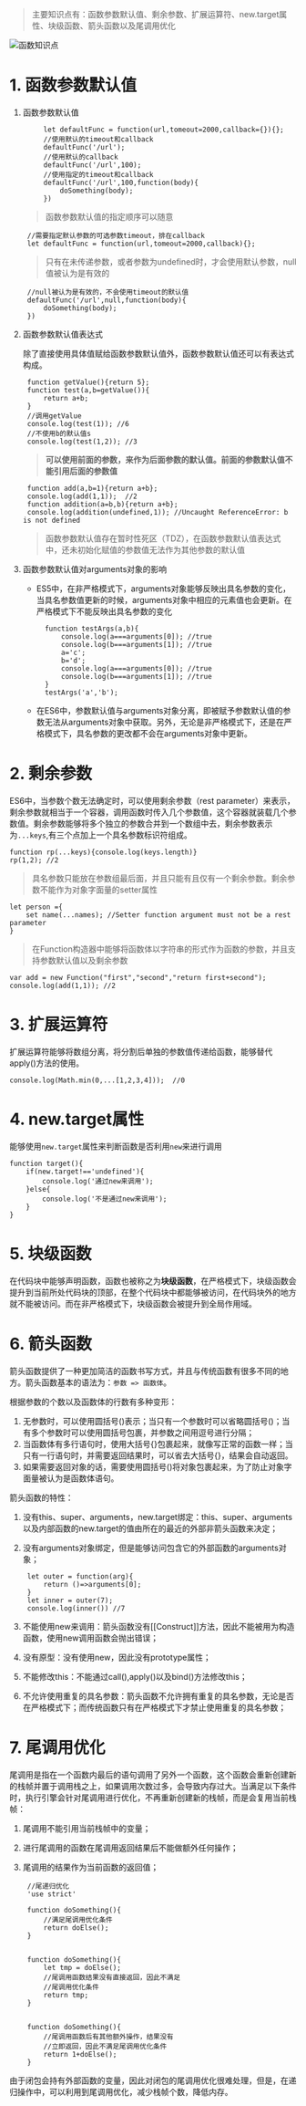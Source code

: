 
> 主要知识点有：函数参数默认值、剩余参数、扩展运算符、new.target属性、块级函数、箭头函数以及尾调用优化



![函数知识点](https://github.com/CL0610/ES6-learning/blob/master/3.函数/函数.png)




# 1. 函数参数默认值 #

1. 函数参数默认值

			let defaultFunc = function(url,tomeout=2000,callback={}){};
			//使用默认的timeout和callback
			defaultFunc('/url');
			//使用默认的callback
			defaultFunc('/url',100);
			//使用指定的timeout和callback
			defaultFunc('/url',100,function(body){
				doSomething(body);
			})
	
	
	> 函数参数默认值的指定顺序可以随意
		
		//需要指定默认参数的可选参数timeout，排在callback
		let defaultFunc = function(url,tomeout=2000,callback){};
	
	
	> 只有在未传递参数，或者参数为undefined时，才会使用默认参数，null值被认为是有效的
	
		//null被认为是有效的，不会使用timeout的默认值
		defaultFunc('/url',null,function(body){
			doSomething(body);
		})


2. 函数参数默认值表达式
	
	除了直接使用具体值赋给函数参数默认值外，函数参数默认值还可以有表达式构成。
	
		function getValue(){return 5};
		function test(a,b=getValue()){
			return a+b;
		}
		//调用getValue
		console.log(test(1)); //6
		//不使用b的默认值s
		console.log(test(1,2)); //3

	> **可以使用前面的参数，来作为后面参数的默认值。前面的参数默认值不能引用后面的参数值**

		function add(a,b=1){return a+b};  
		console.log(add(1,1));  //2
		function addition(a=b,b){return a+b};
		console.log(addition(undefined,1)); //Uncaught ReferenceError: b is not defined
	
	> 函数参数默认值存在暂时性死区（TDZ），在函数参数默认值表达式中，还未初始化赋值的参数值无法作为其他参数的默认值 


3. 函数参数默认值对arguments对象的影响

	
	- ES5中，在非严格模式下，arguments对象能够反映出具名参数的变化，当具名参数值更新的时候，arguments对象中相应的元素值也会更新。在严格模式下不能反映出具名参数的变化
	
			function testArgs(a,b){
				console.log(a===arguments[0]); //true
				console.log(b===arguments[1]); //true
				a='c';
				b='d';
				console.log(a===arguments[0]); //true
				console.log(b===arguments[1]); //true
			}
			testArgs('a','b');
	
	- 在ES6中，参数默认值与arguments对象分离，即被赋予参数默认值的参数无法从arguments对象中获取。另外，无论是非严格模式下，还是在严格模式下，具名参数的更改都不会在arguments对象中更新。  


# 2. 剩余参数 #

ES6中，当参数个数无法确定时，可以使用剩余参数（rest parameter）来表示，剩余参数就相当于一个容器，调用函数时传入几个参数值，这个容器就装载几个参数值。剩余参数能够将多个独立的参数合并到一个数组中去，剩余参数表示为`...keys`,有三个点加上一个具名参数标识符组成。

	function rp(...keys){console.log(keys.length)}
	rp(1,2); //2

> 具名参数只能放在参数组最后面，并且只能有且仅有一个剩余参数。剩余参数不能作为对象字面量的setter属性

	let person ={
		set name(...names); //Setter function argument must not be a rest parameter
	}



>  在Function构造器中能够将函数体以字符串的形式作为函数的参数，并且支持参数默认值以及剩余参数

	var add = new Function("first","second","return first+second");
	console.log(add(1,1)); //2

# 3. 扩展运算符 #

扩展运算符能够将数组分离，将分割后单独的参数值传递给函数，能够替代apply()方法的使用。

	console.log(Math.min(0,...[1,2,3,4]));  //0

# 4. new.target属性 #
能够使用`new.target`属性来判断函数是否利用`new`来进行调用


	function target(){
		if(new.target!=='undefined'){
			console.log('通过new来调用');
		}else{
			console.log('不是通过new来调用');
		}
	}


# 5. 块级函数 #

在代码块中能够声明函数，函数也被称之为**块级函数**，在严格模式下，块级函数会提升到当前所处代码块的顶部，在整个代码块中都能够被访问，在代码块外的地方就不能被访问。而在非严格模式下，块级函数会被提升到全局作用域。

# 6. 箭头函数 #

箭头函数提供了一种更加简洁的函数书写方式，并且与传统函数有很多不同的地方。箭头函数基本的语法为：`参数 => 函数体`。

根据参数的个数以及函数体的行数有多种变形：

1. 无参数时，可以使用圆括号()表示；当只有一个参数时可以省略圆括号()；当有多个参数时可以使用圆括号包裹，并参数之间用逗号进行分隔；
2. 当函数体有多行语句时，使用大括号{}包裹起来，就像写正常的函数一样；当只有一行语句时，并需要返回结果时，可以省去大括号{}，结果会自动返回。
3. 如果需要返回对象的话，需要使用圆括号()将对象包裹起来，为了防止对象字面量被认为是函数体语句。


箭头函数的特性：

1. 没有this、super、arguments，new.target绑定：this、super、arguments以及内部函数的new.target的值由所在的最近的外部非箭头函数来决定；
2. 没有arguments对象绑定，但是能够访问包含它的外部函数的arguments对象；

		let outer = function(arg){
			return ()=>arguments[0];
		}
		let inner = outer(7);
		console.log(inner()) //7

3. 不能使用new来调用：箭头函数没有[[Construct]]方法，因此不能被用为构造函数，使用new调用函数会抛出错误；
4. 没有原型：没有使用new，因此没有prototype属性；
5. 不能修改this：不能通过call(),apply()以及bind()方法修改this；
6. 不允许使用重复的具名参数：箭头函数不允许拥有重复的具名参数，无论是否在严格模式下；而传统函数只有在严格模式下才禁止使用重复的具名参数；

# 7. 尾调用优化 #

尾调用是指在一个函数内最后的语句调用了另外一个函数，这个函数会重新创建新的栈帧并置于调用栈之上，如果调用次数过多，会导致内存过大。当满足以下条件时，执行引擎会针对尾调用进行优化，不再重新创建新的栈帧，而是会复用当前栈帧：

1. 尾调用不能引用当前栈帧中的变量；
2. 进行尾调用的函数在尾调用返回结果后不能做额外任何操作；
3. 尾调用的结果作为当前函数的返回值；

		//尾递归优化
		'use strict'
		
		function doSomething(){
			//满足尾调用优化条件
			return doElse();
		}	
		
		
		function doSomething(){
			let tmp = doElse();
			//尾调用函数结果没有直接返回，因此不满足
			//尾调用优化条件
			return tmp;
		}	
		
		
		function doSomething(){
			//尾调用函数后有其他额外操作，结果没有
			//立即返回，因此不满足尾调用优化条件
			return 1+doElse();
		}

由于闭包会持有外部函数的变量，因此对闭包的尾调用优化很难处理，但是，在递归操作中，可以利用到尾调用优化，减少栈帧个数，降低内存。
